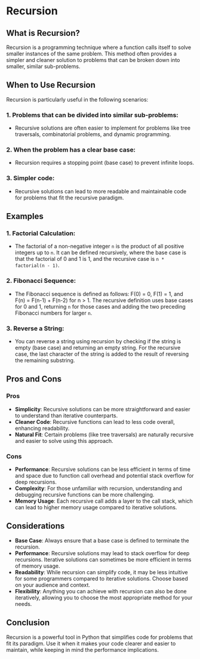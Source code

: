 # Recursion

## What is Recursion?

Recursion is a programming technique where a function calls itself to solve smaller instances of the same problem. This method often provides a simpler and cleaner solution to problems that can be broken down into smaller, similar sub-problems.

## When to Use Recursion

Recursion is particularly useful in the following scenarios:

### 1. Problems that can be divided into similar sub-problems: 
- Recursive solutions are often easier to implement for problems like tree traversals, combinatorial problems, and dynamic programming.
### 2. When the problem has a clear base case: 
- Recursion requires a stopping point (base case) to prevent infinite loops.
### 3. Simpler code: 
- Recursive solutions can lead to more readable and maintainable code for problems that fit the recursive paradigm.

## Examples

### 1. Factorial Calculation:
- The factorial of a non-negative integer `n` is the product of all positive integers up to `n`. It can be defined recursively, where the base case is that the factorial of 0 and 1 is 1, and the recursive case is `n * factorial(n - 1)`.

### 2. Fibonacci Sequence:
- The Fibonacci sequence is defined as follows: F(0) = 0, F(1) = 1, and F(n) = F(n-1) + F(n-2) for n > 1. The recursive definition uses base cases for 0 and 1, returning `n` for those cases and adding the two preceding Fibonacci numbers for larger `n`.

### 3. Reverse a String:
- You can reverse a string using recursion by checking if the string is empty (base case) and returning an empty string. For the recursive case, the last character of the string is added to the result of reversing the remaining substring.

## Pros and Cons

### Pros

- **Simplicity**: Recursive solutions can be more straightforward and easier to understand than iterative counterparts.
- **Cleaner Code**: Recursive functions can lead to less code overall, enhancing readability.
- **Natural Fit**: Certain problems (like tree traversals) are naturally recursive and easier to solve using this approach.

### Cons

- **Performance**: Recursive solutions can be less efficient in terms of time and space due to function call overhead and potential stack overflow for deep recursions.
- **Complexity**: For those unfamiliar with recursion, understanding and debugging recursive functions can be more challenging.
- **Memory Usage**: Each recursive call adds a layer to the call stack, which can lead to higher memory usage compared to iterative solutions.

## Considerations

- **Base Case**: Always ensure that a base case is defined to terminate the recursion.
- **Performance**: Recursive solutions may lead to stack overflow for deep recursions. Iterative solutions can sometimes be more efficient in terms of memory usage.
- **Readability**: While recursion can simplify code, it may be less intuitive for some programmers compared to iterative solutions. Choose based on your audience and context.
- **Flexibility**: Anything you can achieve with recursion can also be done iteratively, allowing you to choose the most appropriate method for your needs.

## Conclusion

Recursion is a powerful tool in Python that simplifies code for problems that fit its paradigm. Use it when it makes your code clearer and easier to maintain, while keeping in mind the performance implications.
